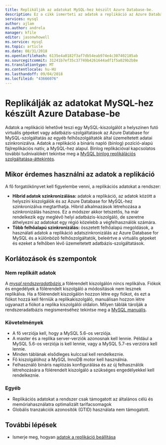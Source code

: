 ```yaml
---
title: Replikálják az adatokat MySQL-hez készült Azure Database-be.
description: Ez a cikk ismerteti az adatok a replikáció az Azure Database MySQL-hez.
services: mysql
author: ajlam
ms.author: andrela
manager: kfile
editor: jasonwhowell
ms.service: mysql
ms.topic: article
ms.date: 08/31/2018
ms.openlocfilehash: 6135e4a0182f3af7db54eab974e4c307402185ab
ms.sourcegitcommit: 31241b7ef35c37749b4261644adf1f5a029b2b8e
ms.translationtype: MT
ms.contentlocale: hu-HU
ms.lasthandoff: 09/04/2018
ms.locfileid: "43666076"
---
```

# <a name="replicate-data-into-azure-database-for-mysql"></a>Replikálják az adatokat MySQL-hez készült Azure Database-be

Adatok a replikáció lehetővé teszi egy MySQL-kiszolgálót a helyszínen futó virtuális gépeket vagy adatbázis-szolgáltatások az Azure Database for MySQL-szolgáltatás az egyéb felhőszolgáltatók által üzemeltetett adatai szinkronizálva. Adatok a replikáció a bináris napló (binlog) pozíció-alapú fájlreplikációs natív, a MySQL-hez alapul. Binlog replikációval kapcsolatos további tudnivalókért tekintse meg a [MySQL binlog replikálációs szolgáltatása-áttekintés](https://dev.mysql.com/doc/refman/5.7/en/binlog-replication-configuration-overview.html). 

## <a name="when-to-use-data-in-replication"></a>Mikor érdemes használni az adatok a replikáció
A fő forgatókönyvet kell figyelembe venni, a replikációs adatokat a rendszer:

- **Hibrid adatok szinkronizálása:** adatok a replikáció, az adatok között a helyszíni kiszolgálók és az Azure Database for MySQL-hez szinkronizálva megtarthatja. Hibrid alkalmazások létrehozása a szinkronizálás hasznos. Ez a módszer akkor tetszetős, ha már rendelkezik egy meglévő helyi adatbázis-kiszolgáló, de szeretne áthelyezni az adatokat egy régió közelebb a végfelhasználók számára.
- **Több felhőalapú szinkronizálás:** összetett felhőalapú megoldások, a használati adatok a replikáció adatszinkronizálás az Azure Database for MySQL és a különböző felhőszolgáltatók, beleértve a virtuális gépeket és ezeket a felhőben lévő üzemeltetett adatbázis-szolgáltatások.

## <a name="limitations-and-considerations"></a>Korlátozások és szempontok

### <a name="data-not-replicated"></a>Nem replikált adatok
A [ *mysql rendszeradatbázis* ](https://dev.mysql.com/doc/refman/5.7/en/system-database.html) a fölérendelt kiszolgálón nincs replikálva. Fiókok és engedélyek a fölérendelt kiszolgáló a módosítások nem lesznek replikálva. Ha a fölérendelt kiszolgálón hozzon létre egy fiókot, és ezt a fiókot hozzá kell férniük a replikakiszolgáló, manuálisan hozzon létre ugyanazt a fiókot a replika kiszolgálói oldalon. Milyen táblák tárolják a rendszeradatbázis megismeréséhez tekintse meg a [MySQL manuális](https://dev.mysql.com/doc/refman/5.7/en/system-database.html).

### <a name="requirements"></a>Követelmények
- A fő verziója kell, hogy a MySQL 5.6-os verziója. 
- A master és a replika server-verziók azonosnak kell lennie. Például a MySQL 5.6-os verziója is kell lennie, vagy a MySQL 5.7-es verzióra kell lennie.
- Minden táblának elsődleges kulccsal kell rendelkeznie.
- Fő kiszolgálóhoz a MySQL InnoDB motor kell használnia.
- Felhasználó bináris naplózás konfigurálása és az új felhasználók létrehozására a fölérendelt kiszolgáló a szükséges engedélyekkel kell rendelkeznie.

### <a name="other"></a>Egyéb
- Replikációs adatokat a rendszer csak támogatott az általános célú és memóriahasználatra optimalizált tarifacsomagok
- Globális tranzakciók azonosítók (GTID) használata nem támogatott.

## <a name="next-steps"></a>További lépések
- Ismerje meg, hogyan [adatok a replikáció beállítása](howto-data-in-replication.md)
